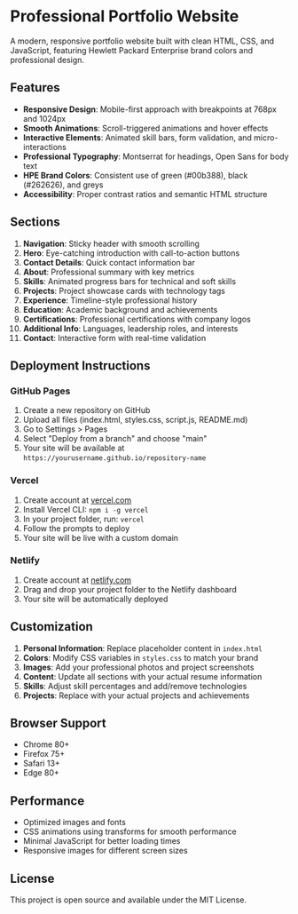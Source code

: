 # Professional Portfolio Website

A modern, responsive portfolio website built with clean HTML, CSS, and JavaScript, featuring Hewlett Packard Enterprise brand colors and professional design.

## Features

- **Responsive Design**: Mobile-first approach with breakpoints at 768px and 1024px
- **Smooth Animations**: Scroll-triggered animations and hover effects
- **Interactive Elements**: Animated skill bars, form validation, and micro-interactions
- **Professional Typography**: Montserrat for headings, Open Sans for body text
- **HPE Brand Colors**: Consistent use of green (#00b388), black (#262626), and greys
- **Accessibility**: Proper contrast ratios and semantic HTML structure

## Sections

1. **Navigation**: Sticky header with smooth scrolling
2. **Hero**: Eye-catching introduction with call-to-action buttons
3. **Contact Details**: Quick contact information bar
4. **About**: Professional summary with key metrics
5. **Skills**: Animated progress bars for technical and soft skills
6. **Projects**: Project showcase cards with technology tags
7. **Experience**: Timeline-style professional history
8. **Education**: Academic background and achievements
9. **Certifications**: Professional certifications with company logos
10. **Additional Info**: Languages, leadership roles, and interests
11. **Contact**: Interactive form with real-time validation

## Deployment Instructions

### GitHub Pages
1. Create a new repository on GitHub
2. Upload all files (index.html, styles.css, script.js, README.md)
3. Go to Settings > Pages
4. Select "Deploy from a branch" and choose "main"
5. Your site will be available at `https://yourusername.github.io/repository-name`

### Vercel
1. Create account at [vercel.com](https://vercel.com)
2. Install Vercel CLI: `npm i -g vercel`
3. In your project folder, run: `vercel`
4. Follow the prompts to deploy
5. Your site will be live with a custom domain

### Netlify
1. Create account at [netlify.com](https://netlify.com)
2. Drag and drop your project folder to the Netlify dashboard
3. Your site will be automatically deployed

## Customization

1. **Personal Information**: Replace placeholder content in `index.html`
2. **Colors**: Modify CSS variables in `styles.css` to match your brand
3. **Images**: Add your professional photos and project screenshots
4. **Content**: Update all sections with your actual resume information
5. **Skills**: Adjust skill percentages and add/remove technologies
6. **Projects**: Replace with your actual projects and achievements

## Browser Support

- Chrome 80+
- Firefox 75+
- Safari 13+
- Edge 80+

## Performance

- Optimized images and fonts
- CSS animations using transforms for smooth performance
- Minimal JavaScript for better loading times
- Responsive images for different screen sizes

## License

This project is open source and available under the MIT License.